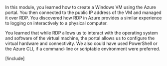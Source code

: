 In this module, you learned how to create a Windows VM using the Azure portal. You then connected to the public IP address of the VM and managed it over RDP. You discovered how RDP in Azure provides a similar experience to logging on interactively to a physical computer.

You learned that while RDP allows us to interact with the operating system and software of the virtual machine, the portal allows us to configure the virtual hardware and connectivity. We also could have used PowerShell or the Azure CLI, if a command-line or scriptable environment were preferred.

<!-- Cleanup sandbox -->
[!include[](../../../includes/azure-sandbox-cleanup.md)]
